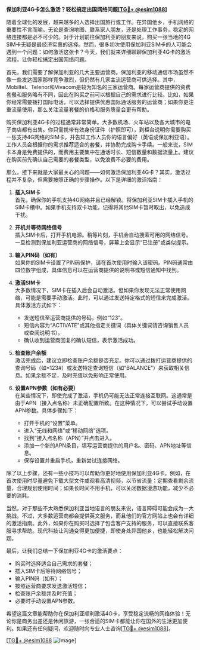 **保加利亚4G卡怎么激活？轻松搞定出国网络问题[[TG💪+ @esim1088](https://t.me/s/esim1088)]**

随着全球化的发展，越来越多的人选择出国旅行或工作。在异国他乡，手机网络的重要性不言而喻。无论是查询地图、联系家人朋友，还是处理工作事务，稳定的网络连接都是必不可少的。对于计划前往保加利亚的朋友来说，购买一张当地的4G SIM卡无疑是最经济实惠的选择。然而，很多初次使用保加利亚SIM卡的人可能会遇到一个问题：如何激活这张卡？今天，我们就来详细聊聊保加利亚4G卡的激活流程，让你轻松搞定出国网络问题。

首先，我们需要了解保加利亚的几大主要运营商。保加利亚的移动通信市场虽然不像一些发达国家那样竞争激烈，但仍然有几家主流运营商可供选择。其中，Mobiltel、Telenor和Vivacom是较为知名的三家运营商。每家运营商提供的资费套餐和服务略有不同，因此在购买之前可以根据自己的需求进行比较。比如，如果你经常需要拨打国际电话，可以选择提供优惠国际通话服务的运营商；如果你更注重流量使用，那么关注流量套餐的价格和服务质量会更有帮助。

购买保加利亚4G卡的过程通常非常简单。大多数机场、火车站以及各大城市的电子商店都有出售。你只需携带有效身份证件（护照即可），到柜台说明你需要购买一张支持4G网络的SIM卡，并告知工作人员你的语言偏好（英语或保加利亚语）。工作人员会根据你的需求推荐适合的套餐，并协助完成购卡手续。一般来说，SIM卡本身是免费提供的，而费用主要集中在通话时长、短信数量和数据流量上。建议在购买前先确认自己需要的套餐类型，以免浪费不必要的费用。

那么，接下来就是大家最关心的问题——如何激活保加利亚4G卡？其实，激活过程并不复杂，但需要按照正确的步骤操作。以下是详细的激活指南：

1. **插入SIM卡**  
   首先，确保你的手机支持4G网络并且已经解锁。将保加利亚SIM卡插入手机的SIM卡槽中。如果手机支持双卡功能，记得将其他SIM卡暂时取出，以免造成干扰。

2. **开机并等待网络信号**  
   插入SIM卡后，打开手机电源。稍等片刻，手机会自动搜索可用的网络信号。一旦检测到保加利亚运营商的网络信号，屏幕上会显示“已注册”或类似提示。

3. **输入PIN码（如有）**  
   如果你的SIM卡设置了PIN码保护，请在首次使用时输入该密码。PIN码通常由四位数字组成，具体信息可以在运营商提供的说明书或短信通知中找到。

4. **激活SIM卡**  
   大多数情况下，SIM卡在插入后会自动激活。但如果你发现无法正常使用网络，可能是需要手动激活。此时，可以通过发送特定格式的短信来完成激活。具体激活方式如下：
   - 发送短信至运营商提供的号码，例如“123”。
   - 短信内容为“ACTIVATE”或其他指定关键词（具体关键词请咨询销售人员或查阅说明书）。
   - 确认收到运营商回复的确认短信，表示激活成功。

5. **检查账户余额**  
   激活完成后，建议立即检查账户余额是否充足。你可以通过拨打运营商提供的查询号码（如*123#）或发送特定查询短信（如“BALANCE”）来获取相关信息。如果余额不足，及时充值以免影响正常使用。

6. **设置APN参数（如有必要）**  
   在某些情况下，即使完成了激活，手机仍可能无法正常连接互联网。这通常是由于APN（接入点名称）未正确配置所致。在这种情况下，可以尝试手动设置APN参数。具体步骤如下：
   - 打开手机的“设置”菜单。
   - 进入“无线和网络”或“移动网络”选项。
   - 找到“接入点名称（APN）”并点击进入。
   - 添加一个新的APN条目，填写运营商提供的用户名、密码、APN地址等信息。
   - 保存设置并重启手机，重新尝试连接网络。

除了以上步骤，还有一些小技巧可以帮助你更好地使用保加利亚4G卡。例如，在首次使用时尽量避免下载大型文件或观看高清视频，以节省流量；定期查看剩余流量，合理规划使用时间；如果长时间不用手机，可以关闭数据漫游功能，减少不必要的消耗。

当然，对于那些不太熟悉保加利亚当地语言的朋友来说，语言障碍可能会成为一大挑战。不过，大多数运营商都会提供英文服务，而且他们的官方网站上也会有详细的激活指南。此外，如果你在购买时选择了包含客户支持的服务，可以直接联系客服寻求帮助。现代科技让沟通变得更加便捷，即使身处异国他乡，也能轻松解决问题。

最后，让我们总结一下保加利亚4G卡的激活要点：
- 购买时选择适合自己需求的套餐；
- 插入SIM卡后等待网络信号；
- 输入PIN码（如有）；
- 按照运营商要求发送激活短信；
- 检查账户余额并及时充值；
- 必要时手动设置APN参数。

希望这篇文章能帮助你在保加利亚顺利激活4G卡，享受稳定流畅的网络体验！无论你是商务出差还是休闲旅游，一张合适的SIM卡都能让你在国外的生活更加便利。如果还有任何疑问，欢迎随时向专业人士咨询[[TG💪+ @esim1088](https://t.me/s/esim1088)]。

[[TG💪+ @esim1088](https://t.me/s/esim1088) ![Image](https://i.postimg.cc/4NQfJmqS/Snipaste-2025-05-13-00-14-12.png)]